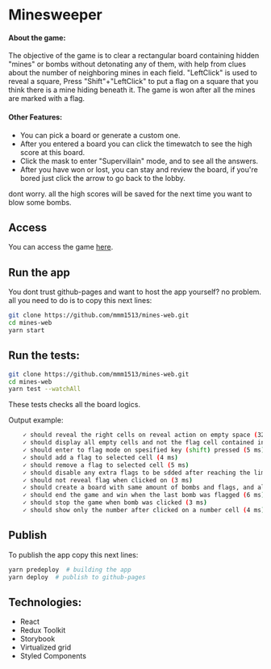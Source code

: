 # Minesweeper

#### About the game:
The objective of the game is to clear a rectangular board containing hidden "mines" or bombs without detonating any of them,
with help from clues about the number of neighboring mines in each field. 
"LeftClick" is used to reveal a square, Press "Shift"+"LeftClick" to put a flag on a square that you think there is a mine hiding beneath it.
The game is won after all the mines are marked with a flag.

#### Other Features:
 - You can pick a board or generate a custom one.
 - After you entered a board you can click the timewatch to see the high score at this board.
 - Click the mask to enter "Supervillain" mode, and to see all the answers.
 - After you have won or lost, you can stay and review the board, if you're bored just click the arrow to go back to the lobby.

dont worry. all the high scores will be saved for the next time you want to blow some bombs.


## Access
You can access the game [here](https://mmm1513.github.io/mines-web/).


## Run the app
You dont trust github-pages and want to host the app yourself?
no problem. all you need to do is to copy this next lines:
```bash
git clone https://github.com/mmm1513/mines-web.git
cd mines-web
yarn start
```


## Run the tests:
```bash
git clone https://github.com/mmm1513/mines-web.git
cd mines-web
yarn test --watchAll
```
These tests checks all the board logics.

Output example:
```bash
    ✓ should reveal the right cells on reveal action on empty space (32 ms)
    ✓ should display all empty cells and not the flag cell contained in that area (12 ms)
    ✓ should enter to flag mode on spesified key (shift) pressed (5 ms)
    ✓ should add a flag to selected cell (4 ms)
    ✓ should remove a flag to selected cell (5 ms)
    ✓ should disable any extra flags to be sdded after reaching the limit (4 ms)
    ✓ should not reveal flag when clicked on (3 ms)
    ✓ should create a board with same amount of bombs and flags, and also numbers with close bombs (7 ms)
    ✓ should end the game and win when the last bomb was flagged (6 ms)
    ✓ should stop the game when bomb was clicked (3 ms)
    ✓ should show only the number after clicked on a number cell (4 ms)
```


## Publish
To publish the app copy this next lines:
```bash
yarn predeploy  # building the app
yarn deploy  # publish to github-pages
```

## Technologies:
 - React
 - Redux Toolkit
 - Storybook
 - Virtualized grid
 - Styled Components
